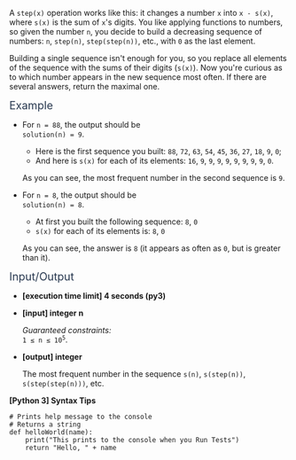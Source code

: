 <p>A <code>step(x)</code> operation works like this: it changes a number <code>x</code> into <code>x - s(x)</code>, where <code>s(x)</code> is the sum of <code>x</code>'s digits. You like applying functions to numbers, so given the number <code>n</code>, you decide to build a decreasing sequence of numbers: <code>n</code>, <code>step(n)</code>, <code>step(step(n))</code>, etc., with <code>0</code> as the last element.</p>
<p>Building a single sequence isn't enough for you, so you replace all elements of the sequence with the sums of their digits (<code>s(x)</code>). Now you're curious as to which number appears in the new sequence most often. If there are several answers, return the maximal one.</p>
<p><span class="markdown--header" style="color:#2b3b52;font-size:1.4em">Example</span></p>
<ul>
<li>
<p>For <code>n = 88</code>, the output should be<br />
<code>solution(n) = 9</code>.</p>
<ul>
<li>Here is the first sequence you built: <code>88</code>, <code>72</code>, <code>63</code>, <code>54</code>, <code>45</code>, <code>36</code>, <code>27</code>, <code>18</code>, <code>9</code>, <code>0</code>;</li>
<li>And here is <code>s(x)</code> for each of its elements: <code>16</code>, <code>9</code>, <code>9</code>, <code>9</code>, <code>9</code>, <code>9</code>, <code>9</code>, <code>9</code>, <code>9</code>, <code>0</code>.</li>
</ul>
<p>As you can see, the most frequent number in the second sequence is <code>9</code>.</p>
</li>
<li>
<p>For <code>n = 8</code>, the output should be<br />
<code>solution(n) = 8</code>.</p>
<ul>
<li>At first you built the following sequence: <code>8</code>, <code>0</code></li>
<li><code>s(x)</code> for each of its elements is: <code>8</code>, <code>0</code></li>
</ul>
<p>As you can see, the answer is <code>8</code> (it appears as often as <code>0</code>, but is greater than it).</p>
</li>
</ul>
<p><span class="markdown--header" style="color:#2b3b52;font-size:1.4em">Input/Output</span></p>
<ul>
<li>
<p><strong>[execution time limit] 4 seconds (py3)</strong></p>
</li>
<li>
<p><strong>[input] integer n</strong></p>
<p><em>Guaranteed constraints:</em><br />
<code>1 ≤ n ≤ 10<sup>5</sup></code>.</p>
</li>
<li>
<p><strong>[output] integer</strong></p>
<p>The most frequent number in the sequence <code>s(n)</code>, <code>s(step(n))</code>, <code>s(step(step(n)))</code>, etc.</p>
</li>
</ul>
<p><strong>[Python 3] Syntax Tips</strong></p>
<pre><code class="language-python"><span class="hljs-comment"># Prints help message to the console</span>
<span class="hljs-comment"># Returns a string</span>
<span class="hljs-keyword">def</span> <span class="hljs-title function_">helloWorld</span>(<span class="hljs-params">name</span>):
    <span class="hljs-built_in">print</span>(<span class="hljs-string">"This prints to the console when you Run Tests"</span>)
    <span class="hljs-keyword">return</span> <span class="hljs-string">"Hello, "</span> + name

</code></pre>
